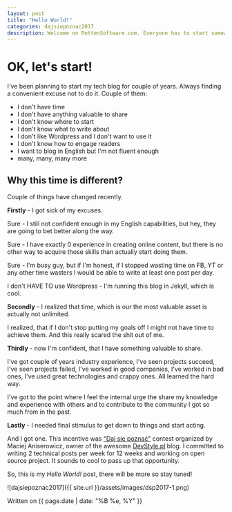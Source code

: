 ```yaml
---
layout: post
title: "Hello World!"
categories: dajsiepoznac2017
description: Welcome on RottenSoftware.com. Everyone has to start somewhere, I start here.
---
```


# OK, let's start! #

I've been planning to start my tech blog for couple of years. Always finding a convenient excuse not to do it.
Couple of them:
* I don't have time
* I don't have anything valuable to share
* I don't know where to start
* I don't know what to write about
* I don't like Wordpress and I don't want to use it
* I don't know how to engage readers
* I want to blog in English but I'm not fluent enough
* many, many, many more

## Why this time is different? ##

Couple of things have changed recently. 

**Firstly** - I got sick of my excuses.

Sure - I still not confident enough in my English capabilities, but hey, they are going to bet better along the way.

Sure - I have exactly 0 experience in creating online content, but there is no other way to acquire those skills than actually start doing them.

Sure - I'm busy guy, but if I'm honest, if I stopped wasting time on FB, YT or any other time wasters I would be able to write at least one post per day.

I don't HAVE TO use Wordpress - I'm running this blog in Jekyll, which is cool.


**Secondly** - I realized that time, which is our the most valuable asset is actually not unlimited.

I realized, that if I don't stop putting my goals off I might not have time to achieve them.
And this really scared the shit out of me.

**Thirdly** - now I'm confident, that I have something valuable to share. 

I've got couple of years industry experience, I've seen projects succeed,
I've seen projects failed, I've worked in good companies, I've worked in bad ones, I've used great technologies and crappy ones. All learned the hard way. 

I've got to the point where I feel the internal urge the share my knowledge and experience with others and to contribute to the community I got so much from in the past.

**Lastly** - I needed final stimulus to get down to things and start acting. 

And I got one. This incentive was ["Daj sie poznać"](http://devstyle.pl/daj-sie-poznac/) contest organized by Maciej Aniserowicz, owner of the awesome [DevStyle.pl](http://devstyle.pl) blog. I committed to writing 2 technical posts per week for 12 weeks and working on open source project. It sounds to cool to pass up that opportunity.

So, this is my _Hello World!_ post, there will be more so stay tuned!

![dajsiepoznac2017]({{ site.url }}/assets/images/dsp2017-1.png)

Written on {{ page.date | date: "%B %e, %Y" }}
  
